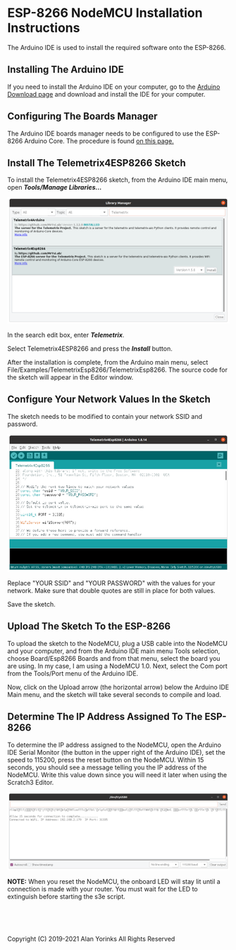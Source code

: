 # ESP-8266 NodeMCU Installation Instructions

The Arduino IDE is used to install the required software onto the 
ESP-8266. 

## Installing The Arduino IDE
If you need to install the Arduino IDE on your computer, go to 
the [Arduino Download page](https://www.arduino.cc/en/software)
and download and install the IDE for your computer.

## Configuring The Boards Manager
The Arduino IDE boards manager needs to be configured to use the
ESP-8266 Arduino Core.
The procedure is found 
[on this page.](https://arduino-esp8266.readthedocs.io/en/latest/installing.html)

## Install The Telemetrix4ESP8266 Sketch
To install the Telemetrix4ESP8266 sketch, from the
Arduino IDE main menu, open **_Tools/Manage Libraries..._**

<img src="./images/ard_lib_mgr.png" > </br>

In the search edit box, enter _**Telemetrix**_.

Select Telemetrix4ESP8266 and press the **_Install_** button.

After the installation is complete, from the Arduino main menu, select 
File/Examples/TelemetrixEsp8266/TelemetrixEsp8266. The source code for 
the sketch will appear in the Editor window. 

## Configure Your Network Values In the Sketch
The sketch needs to be modified to contain your network SSID and password.

<img src="./images/set_network_values.png" > </br>

Replace "YOUR SSID" and "YOUR PASSWORD" with the values for your network.
Make sure that double quotes are still in place for both values.

Save the sketch.

## Upload The Sketch To the ESP-8266
To upload the sketch to the NodeMCU, plug a USB cable into the 
NodeMCU and your computer, and from the Arduino IDE main menu Tools selection, 
choose Board/Esp8266 Boards and from that menu, select the board you are using.
In my case, I am using a NodeMCU 1.0. Next, select the Com port from the
Tools/Port menu of the Arduino IDE.

Now, click on the Upload arrow (the horizontal arrow) 
below the Arduino IDE Main menu, and the sketch will take several seconds to
compile and load. 

## Determine The IP Address Assigned To The ESP-8266
To determine the IP address assigned to the NodeMCU, open the Arduino IDE
Serial Monitor (the button in the upper right of the Arduino IDE), set the
speed to 115200, press the reset button on the NodeMCU. Within
15 seconds, you should see a message telling you the IP address of the 
NodeMCU. Write this value down since you will need it later when using
the Scratch3 Editor.

<img src="./images/ip_address.png" > </br>

**NOTE:** When you reset the NodeMCU, the onboard LED will stay lit until
a connection is made with your router. You must wait for the LED to extinguish
before starting the s3e script.
 
 <br> <br> <br>


Copyright (C) 2019-2021 Alan Yorinks All Rights Reserved
